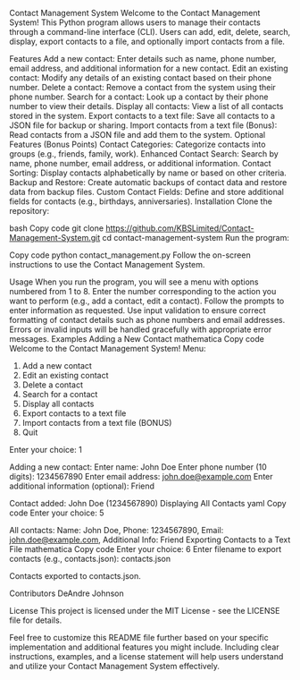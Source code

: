 Contact Management System
Welcome to the Contact Management System! This Python program allows users to manage their contacts through a command-line interface (CLI). Users can add, edit, delete, search, display, export contacts to a file, and optionally import contacts from a file.

Features
Add a new contact: Enter details such as name, phone number, email address, and additional information for a new contact.
Edit an existing contact: Modify any details of an existing contact based on their phone number.
Delete a contact: Remove a contact from the system using their phone number.
Search for a contact: Look up a contact by their phone number to view their details.
Display all contacts: View a list of all contacts stored in the system.
Export contacts to a text file: Save all contacts to a JSON file for backup or sharing.
Import contacts from a text file (Bonus): Read contacts from a JSON file and add them to the system.
Optional Features (Bonus Points)
Contact Categories: Categorize contacts into groups (e.g., friends, family, work).
Enhanced Contact Search: Search by name, phone number, email address, or additional information.
Contact Sorting: Display contacts alphabetically by name or based on other criteria.
Backup and Restore: Create automatic backups of contact data and restore data from backup files.
Custom Contact Fields: Define and store additional fields for contacts (e.g., birthdays, anniversaries).
Installation
Clone the repository:

bash
Copy code
git clone <https://github.com/KBSLimited/Contact-Management-System.git>
cd contact-management-system
Run the program:

Copy code
python contact_management.py
Follow the on-screen instructions to use the Contact Management System.

Usage
When you run the program, you will see a menu with options numbered from 1 to 8.
Enter the number corresponding to the action you want to perform (e.g., add a contact, edit a contact).
Follow the prompts to enter information as requested.
Use input validation to ensure correct formatting of contact details such as phone numbers and email addresses.
Errors or invalid inputs will be handled gracefully with appropriate error messages.
Examples
Adding a New Contact
mathematica
Copy code
Welcome to the Contact Management System!
Menu:
1. Add a new contact
2. Edit an existing contact
3. Delete a contact
4. Search for a contact
5. Display all contacts
6. Export contacts to a text file
7. Import contacts from a text file (BONUS)
8. Quit

Enter your choice: 1

Adding a new contact:
Enter name: John Doe
Enter phone number (10 digits): 1234567890
Enter email address: john.doe@example.com
Enter additional information (optional): Friend

Contact added: John Doe (1234567890)
Displaying All Contacts
yaml
Copy code
Enter your choice: 5

All contacts:
Name: John Doe, Phone: 1234567890, Email: john.doe@example.com, Additional Info: Friend
Exporting Contacts to a Text File
mathematica
Copy code
Enter your choice: 6
Enter filename to export contacts (e.g., contacts.json): contacts.json

Contacts exported to contacts.json.

Contributors
DeAndre Johnson

License
This project is licensed under the MIT License - see the LICENSE file for details.

Feel free to customize this README file further based on your specific implementation and additional features you might include. Including clear instructions, examples, and a license statement will help users understand and utilize your Contact Management System effectively.